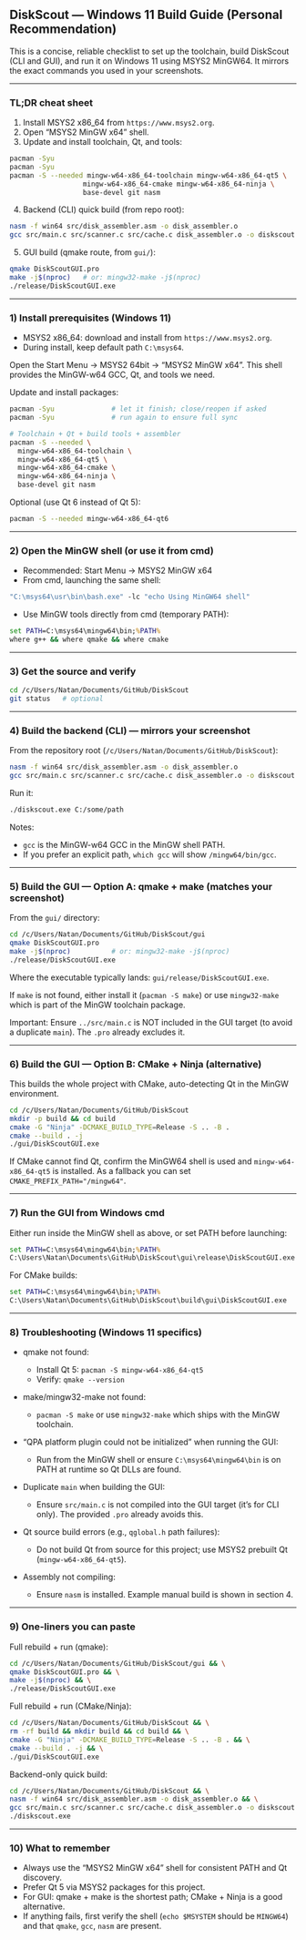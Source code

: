 ## DiskScout — Windows 11 Build Guide (Personal Recommendation)

This is a concise, reliable checklist to set up the toolchain, build DiskScout (CLI and GUI), and run it on Windows 11 using MSYS2 MinGW64. It mirrors the exact commands you used in your screenshots.

---

### TL;DR cheat sheet

1) Install MSYS2 x86_64 from `https://www.msys2.org`.
2) Open “MSYS2 MinGW x64” shell.
3) Update and install toolchain, Qt, and tools:
```bash
pacman -Syu
pacman -Syu
pacman -S --needed mingw-w64-x86_64-toolchain mingw-w64-x86_64-qt5 \
                  mingw-w64-x86_64-cmake mingw-w64-x86_64-ninja \
                  base-devel git nasm
```
4) Backend (CLI) quick build (from repo root):
```bash
nasm -f win64 src/disk_assembler.asm -o disk_assembler.o
gcc src/main.c src/scanner.c src/cache.c disk_assembler.o -o diskscout.exe -O3 -lpthread
```
5) GUI build (qmake route, from `gui/`):
```bash
qmake DiskScoutGUI.pro
make -j$(nproc)   # or: mingw32-make -j$(nproc)
./release/DiskScoutGUI.exe
```

---

### 1) Install prerequisites (Windows 11)

- MSYS2 x86_64: download and install from `https://www.msys2.org`.
- During install, keep default path `C:\msys64`.

Open the Start Menu → MSYS2 64bit → “MSYS2 MinGW x64”. This shell provides the MinGW-w64 GCC, Qt, and tools we need.

Update and install packages:
```bash
pacman -Syu              # let it finish; close/reopen if asked
pacman -Syu              # run again to ensure full sync

# Toolchain + Qt + build tools + assembler
pacman -S --needed \
  mingw-w64-x86_64-toolchain \
  mingw-w64-x86_64-qt5 \
  mingw-w64-x86_64-cmake \
  mingw-w64-x86_64-ninja \
  base-devel git nasm
```

Optional (use Qt 6 instead of Qt 5):
```bash
pacman -S --needed mingw-w64-x86_64-qt6
```

---

### 2) Open the MinGW shell (or use it from cmd)

- Recommended: Start Menu → MSYS2 MinGW x64
- From cmd, launching the same shell:
```cmd
"C:\msys64\usr\bin\bash.exe" -lc "echo Using MinGW64 shell"
```
- Use MinGW tools directly from cmd (temporary PATH):
```cmd
set PATH=C:\msys64\mingw64\bin;%PATH%
where g++ && where qmake && where cmake
```

---

### 3) Get the source and verify

```bash
cd /c/Users/Natan/Documents/GitHub/DiskScout
git status   # optional
```

---

### 4) Build the backend (CLI) — mirrors your screenshot

From the repository root (`/c/Users/Natan/Documents/GitHub/DiskScout`):
```bash
nasm -f win64 src/disk_assembler.asm -o disk_assembler.o
gcc src/main.c src/scanner.c src/cache.c disk_assembler.o -o diskscout.exe -O3 -lpthread
```
Run it:
```bash
./diskscout.exe C:/some/path
```

Notes:
- `gcc` is the MinGW-w64 GCC in the MinGW shell PATH.
- If you prefer an explicit path, `which gcc` will show `/mingw64/bin/gcc`.

---

### 5) Build the GUI — Option A: qmake + make (matches your screenshot)

From the `gui/` directory:
```bash
cd /c/Users/Natan/Documents/GitHub/DiskScout/gui
qmake DiskScoutGUI.pro
make -j$(nproc)          # or: mingw32-make -j$(nproc)
./release/DiskScoutGUI.exe
```

Where the executable typically lands: `gui/release/DiskScoutGUI.exe`.

If `make` is not found, either install it (`pacman -S make`) or use `mingw32-make` which is part of the MinGW toolchain package.

Important: Ensure `../src/main.c` is NOT included in the GUI target (to avoid a duplicate `main`). The `.pro` already excludes it.

---

### 6) Build the GUI — Option B: CMake + Ninja (alternative)

This builds the whole project with CMake, auto-detecting Qt in the MinGW environment.
```bash
cd /c/Users/Natan/Documents/GitHub/DiskScout
mkdir -p build && cd build
cmake -G "Ninja" -DCMAKE_BUILD_TYPE=Release -S .. -B .
cmake --build . -j
./gui/DiskScoutGUI.exe
```

If CMake cannot find Qt, confirm the MinGW64 shell is used and `mingw-w64-x86_64-qt5` is installed. As a fallback you can set `CMAKE_PREFIX_PATH="/mingw64"`.

---

### 7) Run the GUI from Windows cmd

Either run inside the MinGW shell as above, or set PATH before launching:
```cmd
set PATH=C:\msys64\mingw64\bin;%PATH%
C:\Users\Natan\Documents\GitHub\DiskScout\gui\release\DiskScoutGUI.exe
```

For CMake builds:
```cmd
set PATH=C:\msys64\mingw64\bin;%PATH%
C:\Users\Natan\Documents\GitHub\DiskScout\build\gui\DiskScoutGUI.exe
```

---

### 8) Troubleshooting (Windows 11 specifics)

- qmake not found:
  - Install Qt 5: `pacman -S mingw-w64-x86_64-qt5`
  - Verify: `qmake --version`

- make/mingw32-make not found:
  - `pacman -S make` or use `mingw32-make` which ships with the MinGW toolchain.

- “QPA platform plugin could not be initialized” when running the GUI:
  - Run from the MinGW shell or ensure `C:\msys64\mingw64\bin` is on PATH at runtime so Qt DLLs are found.

- Duplicate `main` when building the GUI:
  - Ensure `src/main.c` is not compiled into the GUI target (it’s for CLI only). The provided `.pro` already avoids this.

- Qt source build errors (e.g., `qglobal.h` path failures):
  - Do not build Qt from source for this project; use MSYS2 prebuilt Qt (`mingw-w64-x86_64-qt5`).

- Assembly not compiling:
  - Ensure `nasm` is installed. Example manual build is shown in section 4.

---

### 9) One-liners you can paste

Full rebuild + run (qmake):
```bash
cd /c/Users/Natan/Documents/GitHub/DiskScout/gui && \
qmake DiskScoutGUI.pro && \
make -j$(nproc) && \
./release/DiskScoutGUI.exe
```

Full rebuild + run (CMake/Ninja):
```bash
cd /c/Users/Natan/Documents/GitHub/DiskScout && \
rm -rf build && mkdir build && cd build && \
cmake -G "Ninja" -DCMAKE_BUILD_TYPE=Release -S .. -B . && \
cmake --build . -j && \
./gui/DiskScoutGUI.exe
```

Backend-only quick build:
```bash
cd /c/Users/Natan/Documents/GitHub/DiskScout && \
nasm -f win64 src/disk_assembler.asm -o disk_assembler.o && \
gcc src/main.c src/scanner.c src/cache.c disk_assembler.o -o diskscout.exe -O3 -lpthread && \
./diskscout.exe
```

---

### 10) What to remember

- Always use the “MSYS2 MinGW x64” shell for consistent PATH and Qt discovery.
- Prefer Qt 5 via MSYS2 packages for this project.
- For GUI: qmake + make is the shortest path; CMake + Ninja is a good alternative.
- If anything fails, first verify the shell (`echo $MSYSTEM` should be `MINGW64`) and that `qmake`, `gcc`, `nasm` are present.


